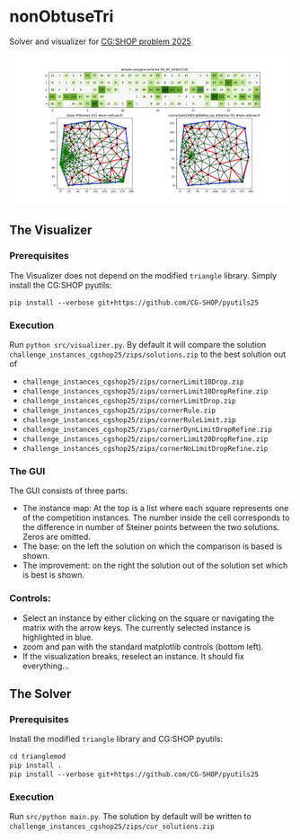 # nonObtuseTri

Solver and visualizer for [CG:SHOP problem 2025](https://cgshop.ibr.cs.tu-bs.de/competition/cg-shop-2025/#problem-description)

![alt text](https://github.com/JacobusTheSecond/nonObtuseTri/blob/main/illustration.png?raw=true)

## The Visualizer
### Prerequisites
The Visualizer does not depend on the modified `triangle` library. Simply install the CG:SHOP pyutils:
```
pip install --verbose git+https://github.com/CG-SHOP/pyutils25
```
### Execution
Run `python src/visualizer.py`.
By default it will compare the solution `challenge_instances_cgshop25/zips/solutions.zip` to the best solution out of
- `challenge_instances_cgshop25/zips/cornerLimit10Drop.zip`
- `challenge_instances_cgshop25/zips/cornerLimit10DropRefine.zip`
- `challenge_instances_cgshop25/zips/cornerLimitDrop.zip`
- `challenge_instances_cgshop25/zips/cornerRule.zip`
- `challenge_instances_cgshop25/zips/cornerRuleLimit.zip`
- `challenge_instances_cgshop25/zips/cornerDynLimitDropRefine.zip`
- `challenge_instances_cgshop25/zips/cornerLimit20DropRefine.zip`
- `challenge_instances_cgshop25/zips/cornerNoLimitDropRefine.zip`

### The GUI
The GUI consists of three parts:
- The instance map: At the top is a list where each square represents one of the competition instances. The number inside the cell corresponds to the difference in number of Steiner points between the two solutions. Zeros are omitted.
- The base: on the left the solution on which the comparison is based is shown.
- The improvement: on the right the solution out of the solution set which is best is shown.

### Controls:
- Select an instance by either clicking on the square or navigating the matrix with the arrow keys. The currently selected instance is highlighted in blue.
- zoom and pan with the standard matplotlib controls (bottom left).
- If the visualization breaks, reselect an instance. It should fix everything...

## The Solver

### Prerequisites  
Install the modified `triangle` library and CG:SHOP pyutils:
```
cd trianglemod
pip install .
pip install --verbose git+https://github.com/CG-SHOP/pyutils25
```
### Execution
Run `src/python main.py`. The solution by default will be written to `challenge_instances_cgshop25/zips/cur_solutions.zip`
